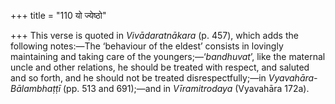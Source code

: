 +++
title = "110 यो ज्येष्ठो"

+++
This verse is quoted in *Vivādaratnākara* (p. 457), which adds the
following notes:—The ‘behaviour of the eldest’ consists in lovingly
maintaining and taking care of the youngers;—‘*bandhuvat*’, like the
maternal uncle and other relations, he should be treated with respect,
and saluted and so forth, and he should not be treated
disrespectfully;—in *Vyavahāra-Bālambhaṭṭī* (pp. 513 and 691);—and in
*Vīramitrodaya* (Vyavahāra 172a).


